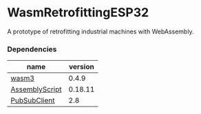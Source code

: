# WasmRetrofittingESP32
A prototype of retrofitting industrial machines with WebAssembly. 

### Dependencies
|  name  |  version  |
| ---- | ---- |
|  [wasm3](https://github.com/wasm3/wasm3-arduino)  |  0.4.9  |
|  [AssemblyScript](https://github.com/AssemblyScript/assemblyscript)  |  0.18.11  |
|  [PubSubClient](https://github.com/knolleary/pubsubclient/releases/tag/v2.8)  |  2.8  |

